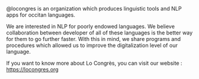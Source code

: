 @locongres is an organization which produces linguistic tools and NLP apps for occitan languages.

We are interested in NLP for poorly endowed languages. We believe collaboration between developer of all of these languages is the better way for them to go further faster.
With this in mind, we share programs and procedures which allowed us to improve the digitalization level of our language.

If you want to know more about Lo Congrès, you can visit our website : https://locongres.org
